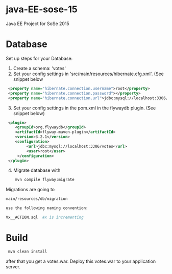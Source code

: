 # java-EE-sose-15

Java EE Project for SoSe 2015

# Database
Set up steps for your Database:
 1. Create a schema: 'votes' 
 2. Set your config settings in 'src/main/resources/hibernate.cfg.xml'. (See snippet below
```xml
 <property name="hibernate.connection.username">root</property>
 <property name="hibernate.connection.password"></property>
 <property name="hibernate.connection.url">jdbc:mysql://localhost:3306/votes</property>
```
 3. Set your config settings in the pom.xml in the flywaydb plugin. (See snippet below)
```xml
 <plugin>
    <groupId>org.flywaydb</groupId>
    <artifactId>flyway-maven-plugin</artifactId>
    <version>3.2.1</version>
    <configuration>
         <url>jdbc:mysql://localhost:3306/votes</url>
         <user>root</user>
     </configuration>
 </plugin>
```
 4. Migrate database with
```bash 
    mvn compile flyway:migrate
```

Migrations are going to

```bash
main/resources/db/migration

use the following naming convention:

Vx__ACTION.sql  #x is incrementing

```

# Build

```bash
 mvn clean install
```
after that you get a votes.war.
Deploy this votes.war to your application server.
